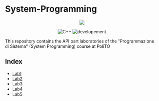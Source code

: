 # System-Programming

<p align="center">
<a href="https://imgbb.com/"><img src="https://i.ibb.co/Ny6wg11/polito-logo-new.png"></a>
</p> 

<p align="center">
 <img alt="C++" src="https://img.shields.io/badge/cmake-v3.0.0-green"/>
 <img alt="developement" src="https://img.shields.io/badge/C++-11 | 14 | 17 | 20-blue.svg?style=flat&logo=c%2B%2B"/> 
 
</p>

This repository contains the API part laboratories of the "Programmazione di Sistema" (System Programming) course at PoliTO

## Index
* [Lab1](Lab1)
* [Lab2](Lab2) 
* Lab3
* Lab4 
* Lab5 
